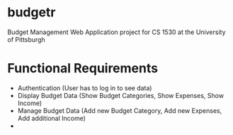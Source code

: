 # budgetr
Budget Management Web Application project for CS 1530 at the University of Pittsburgh

# Functional Requirements
- Authentication (User has to log in to see data)
- Display Budget Data (Show Budget Categories, Show Expenses, Show Income)
- Manage Budget Data (Add new Budget Category, Add new Expenses, Add additional Income)
- 
